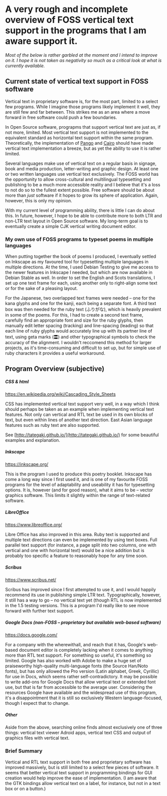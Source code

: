 # A very rough and incomplete overview of FOSS vertical text support in the programs that I am aware support it.

*Most of the below is rather garbled at the moment and I intend to improve on it. I hope it is not taken as negativity so much as a critical look at what is currently available.*

## Current state of vertical text support in FOSS software

Vertical text in proprietary software is, for the most part, limited to a select few programs. While I imagine those programs likely implement it well, they are still few and far between. This strikes me as an area where a move forward in free software could push a few boundaries.

In Open Source software, prograpms that support vertical text are just as, if not more, limited. Most vertical text support is not implemented to the equivalent standard as horizontal text support within the same program. Theoretically, the implementation of [Pango](https://pango.gnome.org/) and [Cairo](https://www.cairographics.org/) should have made vertical text implementation a breeze, but as yet the ability to use it is rather limited.

Several languages make use of vertical text on a regular basis in signage, book and media production, letter-writing and graphic design. At least one or two written languages use vertical text exclusively. The FOSS world has the opportunity to allow cross-cultural and multilingual typesetting and publishing to be a much more accessible reality and I believe that it's a loss to not do so to the fullest extent possible. Free software should be about more than *just* software if it hopes to grow its sphere of application. Again, however, this is only my opinion.

With my current level of programming ability, there is little I can do about this. In future, however, I hope to be able to contribute more to both LTR and non-LTR text layout in Open Source software. My long-term goal is to eventually create a simple CJK vertical writing document editor.


### My own use of FOSS programs to typeset poems in multiple languages

When putting together the book of poems I produced, I eventually settled on Inkscape as my favoured tool for typesetting multiple languages in multiple directions. At the time, I used Debian Testing to give me access to the newer features in Inkscape I needed, but which are now available in Debian Stable as well. In order to set the English and Scots translations, I set up one text frame for each, using another only to right-align some text or for the sake of a pleasing layout.

For the Japanese, two overlapped text frames were needed – one for the kana glyphs and one for the kanji, each being a separate font. A third text box was then needed for the ruby text (ふりがな), which is heavily prevalent in some of the poems. For this, I had to create a second text frame, carefully find an appropriate font and size for the ruby glyphs, then manually edit letter spacing (tracking) and line-spacing (leading) so that each line of ruby glyphs would accurately line up with its partner line of text, using geta marks (〓) and other typographical symbols to check the accuracy of the alignment. I wouldn't reccomend this method for larger projects, as it's time-consuming and difficult to set up, but for simple use of ruby characters it provides a useful workaround.


## Program Overview (subjective)

##### CSS & html
https://en.wikipedia.org/wiki/Cascading_Style_Sheets

CSS has implemented vertical text support very well, in a way which I think should perhaps be taken as an example when implementing vertical text features. Not only can vertical and RTL text be used in its own blocks of text, but even within lines of another text direction. East Asian language features such as ruby text are also supported.

See [http://tategaki.github.io/](http://tategaki.github.io/) for some beautiful examples and explanation.


##### Inkscape
https://inkscape.org/

This is the program I used to produce this poetry booklet. Inkscape has come a long way since I first used it, and is one of my favourite FOSS programs for the level of adaptability and useability it has for typesetting options. It is, however (and for good reason), what it aims to be – vector graphics software. This limits it slightly within the range of text-related software.


##### LibreOffice
https://www.libreoffice.org/

Libre Office has also improved in this area. Ruby text is supported and multiple text directions can even be implemented by using text boxes. Full parallel text support (for instance, a page split into two columns, one with vertical and one with horizontal text) would be a nice addition but is probably too specific a feature to reasonably hope for any time soon.


##### Scribus
https://www.scribus.net/

Scribus has improved since I first attempted to use it, and I would happily recommend its use in publishing simple LTR text. Typographically, however, it still has a way to go – no vertical text yet (though RTL is now implemented in the 1.5 testing versions. This is a program I'd really like to see move forward with further text support.


##### Google Docs (non-FOSS – proprietary but available web-based software)
https://docs.google.com/

For a company with the wherewithall, and reach that it has, Google's web-based document editor is completely lacking when it comes to anything more than RTL text support. For something so useful, it's something so limited. Google has also worked with Adobe to make a huge set of praiseworthy high-quality multi-language fonts (the Source Han/Noto fonts), but has only allowed the Pro version (Latin alphabet, Greek, Cyrillic) for use in Docs, which seems rather self-contradictory. It may be possible to write add-ons for Google Docs that allow vertical text or extended font use, but that is far from accessible to the average user. Considering the resources Google have available and the widespread use of this program, it's a disappointment that it is still so exclusively Western language-focused, though I expect that to change.

##### Other

Aside from the above, searching online finds almost exclusively one of three things: vertical text viewer Adroid apps, vertical text CSS and output of graphics files with vertical text.


### Brief Summary

Vertical and RTL text support in both free and proprietary software has improved massively, but is still limited to a select few pieces of software. It seems that better vertical text support in programming bindings for GUI creation would help improve the ease of implementation. (I am aware that the GTK bindings allow vertical text on a label, for instance, but not in a text box or on a button.)
